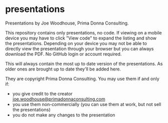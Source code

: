 # presentations
Presentations by Joe Woodhouse, Prima Donna Consulting.

This repository contains only presentations, no code. If viewing on a mobile device you may have to click "View code" to expand the listing and show the presentations. Depending on your device you may not be able to directly view the presentation through your browser but you can always download the PDF. No GitHub login or account required.

This will always contain the most up to date version of the presentations. As older ones are brought up to date they'll be added here.

They are copyright Prima Donna Consulting. You may use them if and only if:

- you give credit to the creator joe.woodhouse@primadonnaconsulting.com  
- you use them non-commercially (you can use them at work, but not sell the presentations)  
- you do not make any changes to the presentation  
